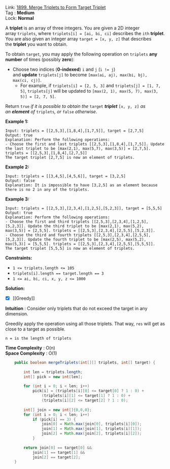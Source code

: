 Link: [1899. Merge Triplets to Form Target Triplet](https://leetcode.com/problems/merge-triplets-to-form-target-triplet/) <br>
Tag : **Medium**<br>
Lock: **Normal**

A **triplet** is an array of three integers. You are given a 2D integer array `triplets`, where `triplets[i] = [ai, bi, ci]` describes the `ith` **triplet**. You are also given an integer array `target = [x, y, z]` that describes the **triplet** you want to obtain.

To obtain `target`, you may apply the following operation on `triplets` **any number** of times (possibly **zero**):

-   Choose two indices (**0-indexed**) `i` and `j` (`i != j`) and **update** `triplets[j]` to become `[max(ai, aj), max(bi, bj), max(ci, cj)]`.
    -   For example, if `triplets[i] = [2, 5, 3]` and `triplets[j] = [1, 7, 5]`, `triplets[j]` will be updated to `[max(2, 1), max(5, 7), max(3, 5)] = [2, 7, 5]`.

Return `true` _if it is possible to obtain the_ `target` _**triplet**_ `[x, y, z]` _as an **element** of_ `triplets`_, or_ `false` _otherwise_.

**Example 1:**
```
Input: triplets = [[2,5,3],[1,8,4],[1,7,5]], target = [2,7,5]
Output: true
Explanation: Perform the following operations:
- Choose the first and last triplets [[2,5,3],[1,8,4],[1,7,5]]. Update the last triplet to be [max(2,1), max(5,7), max(3,5)] = [2,7,5]. triplets = [[2,5,3],[1,8,4],[2,7,5]]
The target triplet [2,7,5] is now an element of triplets.
```

**Example 2:**
```
Input: triplets = [[3,4,5],[4,5,6]], target = [3,2,5]
Output: false
Explanation: It is impossible to have [3,2,5] as an element because there is no 2 in any of the triplets.
```

**Example 3:**
```
Input: triplets = [[2,5,3],[2,3,4],[1,2,5],[5,2,3]], target = [5,5,5]
Output: true
Explanation: Perform the following operations:
- Choose the first and third triplets [[2,5,3],[2,3,4],[1,2,5],[5,2,3]]. Update the third triplet to be [max(2,1), max(5,2), max(3,5)] = [2,5,5]. triplets = [[2,5,3],[2,3,4],[2,5,5],[5,2,3]].
- Choose the third and fourth triplets [[2,5,3],[2,3,4],[2,5,5],[5,2,3]]. Update the fourth triplet to be [max(2,5), max(5,2), max(5,3)] = [5,5,5]. triplets = [[2,5,3],[2,3,4],[2,5,5],[5,5,5]].
The target triplet [5,5,5] is now an element of triplets.
```

**Constraints:**
-   `1 <= triplets.length <= 105`
-   `triplets[i].length == target.length == 3`
-   `1 <= ai, bi, ci, x, y, z <= 1000`

**Solution:**

- [x] [[Greedy]]

**Intuition** :
Consider only triplets that do not exceed the target in any dimension.

Greedily apply the operation using all those triplets. That way, `res` will get as close to a target as possible.

```
n = is the length of triplets
```
**Time Complexity** : O(n)<br>
**Space Complexity** : O(1)

```java
    public boolean mergeTriplets(int[][] triplets, int[] target) {
        
        int len = triplets.length;
        int[] pick = new int[len];
        
        for (int i = 0; i < len; i++)
            pick[i] = (triplets[i][0] <= target[0] ? 1 : 0) + 
                (triplets[i][1] <= target[1] ? 1 : 0) + 
                (triplets[i][2] <= target[2] ? 1 : 0);
        
        int[] join = new int[]{0,0,0};
        for (int i = 0; i < len; i++)
            if (pick[i] == 3) {
                join[0] = Math.max(join[0], triplets[i][0]);
                join[1] = Math.max(join[1], triplets[i][1]);
                join[2] = Math.max(join[2], triplets[i][2]);
            }
        
        return join[0] == target[0] && 
            join[1] == target[1] && 
            join[2] == target[2];
    }
```

